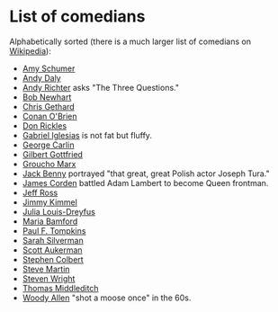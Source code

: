 # List of comedians

Alphabetically sorted (there is a much larger list of comedians on [Wikipedia](https://en.wikipedia.org/wiki/List_of_comedians)):

- [Amy Schumer](https://www.youtube.com/results?search_query=Amy+Schumer)
- [Andy Daly](https://www.youtube.com/results?search_query=Andy+Daly)
- [Andy Richter](https://www.youtube.com/results?search_query=Andy+Richter) asks "The Three Questions."
- [Bob Newhart](https://www.youtube.com/results?search_query=Bob+Newhart)
- [Chris Gethard](https://www.youtube.com/results?search_query=Chris+Gethard)
- [Conan O'Brien](https://www.youtube.com/results?search_query=Conan+O'Brien)
- [Don Rickles](https://www.youtube.com/results?search_query=Don+Rickles)
- [Gabriel Iglesias](https://www.youtube.com/results?gl=US&search_query=Gabriel+Iglesias) is not fat but fluffy.
- [George Carlin](https://www.youtube.com/results?search_query=George+Carlin)
- [Gilbert Gottfried](https://www.youtube.com/results?search_query=Gilbert+Gottfried)
- [Groucho Marx](https://www.youtube.com/results?search_query=Groucho+Marx)
- [Jack Benny](https://www.youtube.com/results?search_query=Jack+Benny) portrayed "that great, great Polish actor Joseph Tura."
- [James Corden](https://www.youtube.com/results?search_query=James+Corden) battled Adam Lambert to become Queen frontman.
- [Jeff Ross](https://www.youtube.com/results?search_query=Jeff+Ross)
- [Jimmy Kimmel](https://www.youtube.com/results?search_query=Jimmy+Kimmel)
- [Julia Louis-Dreyfus](https://www.youtube.com/results?gl=US&search_query=Julia+Louis+Dreyfus)
- [Maria Bamford](https://www.youtube.com/results?gl=US&search_query=Maria+Bamford)
- [Paul F. Tompkins](https://www.youtube.com/results?search_query=Paul+F.+Tompkins)
- [Sarah Silverman](https://www.youtube.com/results?search_query=Sarah+Silverman)
- [Scott Aukerman](https://www.youtube.com/results?search_query=Scott+Aukerman)
- [Stephen Colbert](https://www.youtube.com/results?search_query=Stephen+Colbert)
- [Steve Martin](https://www.youtube.com/results?search_query=Steve+Martin)
- [Steven Wright](https://www.youtube.com/results?search_query=Steven+Wright)
- [Thomas Middleditch](https://www.youtube.com/results?search_query=Thomas+Middleditch)
- [Woody Allen](https://www.youtube.com/results?gl=US&search_query=Woody+Allen+comedian) "shot a moose once" in the 60s.
